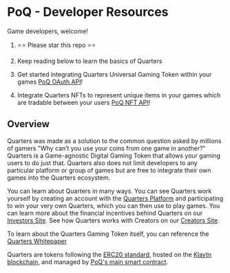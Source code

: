 # PoQ - Developer Resources

Game developers, welcome!

1. ⭐⭐ Please star this repo ⭐⭐

2. Keep reading below to learn the basics of Quarters

3. Get started integrating Quarters Universal Gaming Token within your games [PoQ OAuth API](./docs/oauth-api.md)!

4. Integrate Quarters NFTs to represent unique items in your games which are tradable between your users [PoQ NFT API](./docs/NFT.md)!

## Overview

Quarters was made as a solution to the common question asked by millions of gamers "Why can’t you use your coins from one game in another?" Quarters is a Game-agnostic Digital Gaming Token that allows your gaming users to do just that. Quarters also does not limit developers to any particular platform or group of games but are free to integrate their own games into the Quarters ecosystem.

You can learn about Quarters in many ways. You can see Quarters work yourself by creating an account with the [Quarters Platform](https://www.poq.gg/) and participating to win your very own Quarters, which you can then use to play games. You can learn more about the financial incentives behind Quarters on our [Investors Site](https://invest.poq.gg/). See how Quarters works with Creators on our [Creators Site](https://create.poq.gg/).

To learn about the Quarters Gaming Token itself, you can reference the [Quarters Whitepaper](https://invest.poq.gg/POQ_Whitepaper_v4.0.pdf)

Quarters are tokens following the [ERC20 standard](https://ethereum.org/en/developers/docs/standards/tokens/erc-20/),
hosted on the [Klaytn blockchain](https://www.klaytn.com/), and managed by
[PoQ's main smart contract](https://github.com/weiks/quarter-sol/blob/master/contracts/Quarters.sol).
